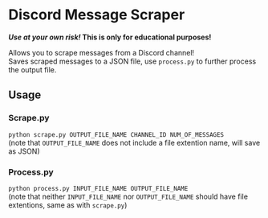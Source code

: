 # Discord Message Scraper

**_Use at your own risk!_ This is only for educational purposes!**

Allows you to scrape messages from a Discord channel!  
Saves scraped messages to a JSON file, use `process.py` to further process the output file.

## Usage
### Scrape.py
`python scrape.py OUTPUT_FILE_NAME CHANNEL_ID NUM_OF_MESSAGES`  
(note that `OUTPUT_FILE_NAME` does not include a file extention name, will save as JSON)

### Process.py
`python process.py INPUT_FILE_NAME OUTPUT_FILE_NAME`  
(note that neither `INPUT_FILE_NAME` nor `OUTPUT_FILE_NAME` should have file extentions, same as with `scrape.py`)
